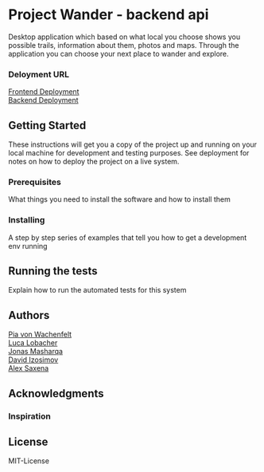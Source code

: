 # Project Wander - backend api

Desktop application which based on what local you choose shows you possible trails, information about them, photos and maps.
Through the application you can choose your next place to wander and explore.

### Deloyment URL
[Frontend Deployment](https://wanderproject.netlify.com/)  
[Backend Deployment](https://c-wander-api.herokuapp.com/)

## Getting Started

These instructions will get you a copy of the project up and running on your local machine for development and testing purposes. See deployment for notes on how to deploy the project on a live system.

### Prerequisites

What things you need to install the software and how to install them

### Installing

A step by step series of examples that tell you how to get a development env running

## Running the tests

Explain how to run the automated tests for this system

## Authors
[Pia von Wachenfelt](https://github.com/piavW)  
[Luca Lobacher](https://github.com/lucamarial)  
[Jonas Masharqa](https://github.com/tazzex7)  
[David Izosimov](https://github.com/DavveDavve)  
[Alex Saxena](https://github.com/AlexSaxena)  

## Acknowledgments
### Inspiration

## License
MIT-License
